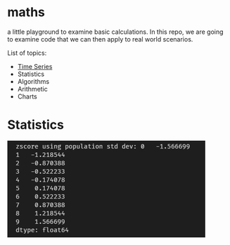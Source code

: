 # maths

a little playground to examine basic calculations.
In this repo, we are going to examine code that we can then apply to real world scenarios.

List of topics:

- [Time Series](#time-series)
- Statistics
- Algorithms
- Arithmetic
- Charts




# Statistics
![zscore](images/zscore.png
)

        
